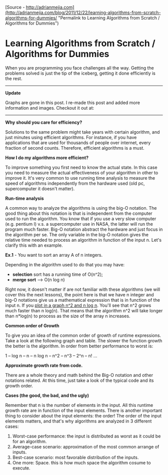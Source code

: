 
[Source - http://adrianmejia.com](http://adrianmejia.com/blog/2011/12/22/learning-algorithms-from-scratch-algorithms-for-dummies/ "Permalink to Learning Algorithms from Scratch / Algorithms for Dummies")

# Learning Algorithms from Scratch / Algorithms for Dummies

When you are programming you face challenges all the way. Getting the problems solved is just the tip of the iceberg, getting it done efficiently is the rest.

* * *

**Update**

Graphs are gone in this post. I re-made this post and added more information and images. Checkout it out at: 

* * *

**Why should you care for efficiency?**

Solutions to the same problem might take years with certain algorithm, and just minutes using efficient algorithms. For instance, if you have applications that are used for thousands of people over internet, every fraction of second counts. Therefore, efficient algorithms is a must.

**How I do my algorithms more efficient?**

To improve something you first need to know the actual state. In this case you need to measure the actual effectiveness of your algorithm in other to improve it. It's very common to use running time analysis to measure the speed of algorithms independently from the hardware used (old pc, supercomputer it doesn't matter). 

**Run-time analysis**

A common way to analyze the algorithms is using the big-O notation. The good thing about this notation is that is independent from the computer used to run the algorithm. You know that if you use a very slow computer (e.g. pentium I) v.s. a supercomputer use in NASA, the latter will run the program much faster. Big-O notation abstract the hardware and just focus in the algorithm per se. The only variable in the big-O notation gives the relative time needed to process an algorithm in function of the input n. Let's clarify this with an example.

**Ex.1** \- You want to sort an array A of n integers. 

Depending in the algorithm used to do that you may have:

* **selection** sort has a running time of O(n^2);
* **merge sort** –> O(n log n)

Right now, it doesn't matter if are not familiar with these algorithms (we will cover this the next lessons), the point here is that we have n integer and big-O notations give us a mathematical expression that is in function of the input n. If you [plot in a graph n^2 and n log n][1]. You'll see that n^2 grows much faster than n log(n). That means that the algorithm n^2 will take longer than n*log(n) to process as the size of the array n increases.

**Common order of Growth**

To give you an idea of the common order of growth of runtime expressions. Take a look at the following graph and table. The slower the function growth the better is the algorithm. In order from better performance to worst is:

1 – log n – n – n log n – n^2 – n^3 – 2^n – n! …

**Approximate growth rate from code.**

There are a whole theory and math behind the Big-O notation and other notations related. At this time, just take a look of the typical code and its growth order.

**Cases (the good, the bad, and the ugly)**

Remember that n is the number of elements in the input. All this runtime growth rate are in function of the input elements. There is another important thing to consider about the input elements: the order! The order of the input elements matters, and that's why algorithms are analyzed in 3 different cases:

1. Worst-case performance: the input is distributed as worst as it could be for an algorithm.   
2. Average-case scenario: approximation of the most common arrange of inputs.
3. Best-case scenario: most favorable distribution of the inputs.
4. One more: Space. this is how much space the algorithm cosume to execute. 

 

[1]: http://fooplot.com/index.php?&type0=0&type1=0&type2=0&type3=0&type4=0&y0=x%5E2&y1=x*log%28x%29&y2=&y3=&y4=&r0=&r1=&r2=&r3=&r4=&px0=&px1=&px2=&px3=&px4=&py0=&py1=&py2=&py3=&py4=&smin0=0&smin1=0&smin2=0&smin3=0&smin4=0&smax0=2pi&smax1=2pi&smax2=2pi&smax3=2pi&smax4=2pi&thetamin0=0&thetamin1=0&thetamin2=0&thetamin3=0&thetamin4=0&thetamax0=2pi&thetamax1=2pi&thetamax2=2pi&thetamax3=2pi&thetamax4=2pi&ipw=0&ixmin=-5&ixmax=5&iymin=-3&iymax=3&igx=1&igy=1&igl=1&igs=0&iax=1&ila=1&xmin=-5&xmax=5&ymin=-3&ymax=3

  
